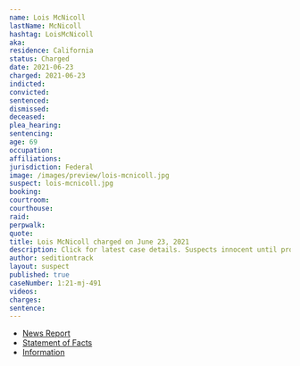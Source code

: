 ```yaml
---
name: Lois McNicoll
lastName: McNicoll
hashtag: LoisMcNicoll
aka:
residence: California
status: Charged
date: 2021-06-23
charged: 2021-06-23
indicted:
convicted:
sentenced:
dismissed:
deceased:
plea_hearing:
sentencing:
age: 69
occupation:
affiliations:
jurisdiction: Federal
image: /images/preview/lois-mcnicoll.jpg
suspect: lois-mcnicoll.jpg
booking:
courtroom:
courthouse:
raid:
perpwalk:
quote:
title: Lois McNicoll charged on June 23, 2021
description: Click for latest case details. Suspects innocent until proven guilty.
author: seditiontrack
layout: suspect
published: true
caseNumber: 1:21-mj-491
videos:
charges:
sentence:
---
```

- [News Report](https://www.msn.com/en-us/news/crime/la-county-employee-charged-for-allegedly-breaching-capitol/ar-AALyJCO)
- [Statement of Facts](https://www.justice.gov/usao-dc/case-multi-defendant/file/1412491/download)
- [Information](https://www.justice.gov/usao-dc/case-multi-defendant/file/1415811/download)
